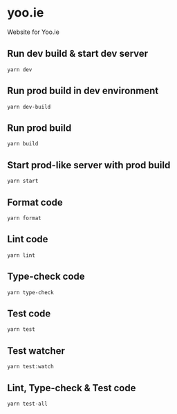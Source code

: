 # yoo.ie

Website for Yoo.ie

## Run dev build & start dev server

`yarn dev`

## Run prod build in dev environment

`yarn dev-build`

## Run prod build

`yarn build`

## Start prod-like server with prod build

`yarn start`

## Format code

`yarn format`

## Lint code

`yarn lint`

## Type-check code

`yarn type-check`

## Test code

`yarn test`

## Test watcher

`yarn test:watch`

## Lint, Type-check & Test code

`yarn test-all`
